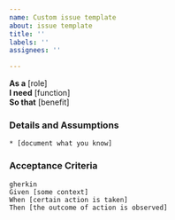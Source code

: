 ```yaml
---
name: Custom issue template
about: issue template
title: ''
labels: ''
assignees: ''

---
```


**As a** [role]  
**I need** [function]  
**So that** [benefit]  
      
### Details and Assumptions
    * [document what you know]     

### Acceptance Criteria     
    gherkin 
    Given [some context]
    When [certain action is taken]
    Then [the outcome of action is observed]
